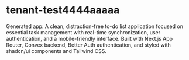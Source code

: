 # tenant-test4444aaaaa
Generated app: A clean, distraction-free to-do list application focused on essential task management with real-time synchronization, user authentication, and a mobile-friendly interface. Built with Next.js App Router, Convex backend, Better Auth authentication, and styled with shadcn/ui components and Tailwind CSS.

